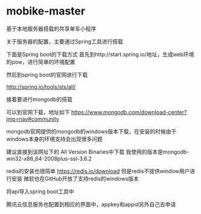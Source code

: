 # mobike-master
基于本地服务器搭载的共享单车小程序


关于服务器的配置，主要通过Spring工具进行搭载

下面是Spring boot的下载方式
首先到http://start.spring.io/地址，生成web环境的pow，进行简单的环境配置

然后到spring boot的官网进行下载

http://spring.io/tools/sts/all/


接着要进行mongodb的搭载

可以到官网下载，地址如下
https://www.mongodb.com/download-center?jmp=nav#community

mongodb官网提供的mongodb的windows版本下载，在安装的时候由于windows本身的环境支持会出现很多问题

建议直接到该网址下的 All Version Binaries中下载
我使用的版本是mongodb-win32-x86_64-2008plus-ssl-3.6.2

redis的安装也很简单
https://redis.io/download 但是redis不提供window用户进行安装
微软也在GitHub开放了支持redis的windows版本

将api导入spring boot工具中

腾讯云信息服务也配置到相应的界面中，appkey和appid另外自己去申请
